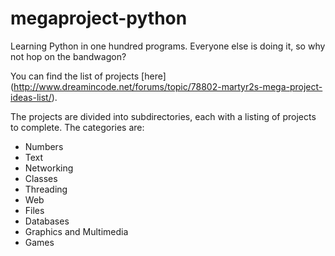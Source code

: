 megaproject-python
==================

Learning Python in one hundred programs. Everyone else is doing it, so why not
hop on the bandwagon?

You can find the list of projects [here]
(http://www.dreamincode.net/forums/topic/78802-martyr2s-mega-project-ideas-list/).

The projects are divided into subdirectories, each with a listing of projects
to complete. The categories are:

- Numbers
- Text
- Networking
- Classes
- Threading
- Web
- Files
- Databases
- Graphics and Multimedia
- Games
